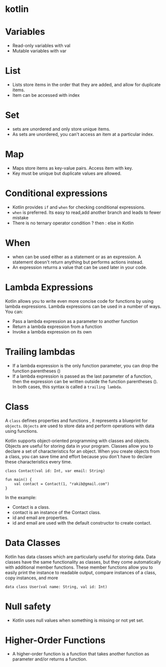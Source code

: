 # kotlin

# Variables

- Read-only variables with val
- Mutable variables with var

# List

- Lists store items in the order that they are added, and allow for duplicate items.
- Item can be accessed with index

# Set

- sets are unordered and only store unique items.
- As sets are unordered, you can't access an item at a particular index.

# Map

- Maps store items as key-value pairs. Access item with key.
- Key must be unique but duplicate values are allowed.

# Conditional expressions

- Kotlin provides `if` and `when` for checking conditional expressions.
- `when` is preferred. Its easy to read,add another branch and leads to fewer mistake
- There is no ternary operator condition ? then : else in Kotlin

# When

- when can be used either as a statement or as an expression. A statement doesn't return anything but performs actions
  instead.
- An expression returns a value that can be used later in your code.

# Lambda Expressions

Kotlin allows you to write even more concise code for functions by using lambda expressions.
Lambda expressions can be used in a number of ways. You can:

- Pass a lambda expression as a parameter to another function
- Return a lambda expression from a function
- Invoke a lambda expression on its own

# Trailing lambdas

- If a lambda expression is the only function parameter, you can drop the function parentheses ()
- If a lambda expression is passed as the last parameter of a function, then the expression can be written outside the
  function parentheses ().
  In both cases, this syntax is called a `trailing lambda`.

# Class

A `class` defines properties and functions , it represents a blueprint for `objects`.
`Objects` are used to store data and perform operations with data using functions.

Kotlin supports object-oriented programming with classes and objects. Objects are useful for storing data in your
program. Classes allow you to declare a set of characteristics for an object. When you create objects from a class, you
can save time and effort because you don't have to declare these characteristics every time.

```
class Contact(val id: Int, var email: String)

fun main() {
    val contact = Contact(1, "rakib@gmail.com")
}

```

In the example:

- Contact is a class.
- contact is an instance of the Contact class.
- id and email are properties.
- id and email are used with the default constructor to create contact.

# Data Classes

Kotlin has data classes which are particularly useful for storing data.
Data classes have the same functionality as classes, but they come automatically with additional member functions. These
member functions allow you to easily print the instance to readable output, compare instances of a class, copy
instances, and more

```
data class User(val name: String, val id: Int)
```

# Null safety

- Kotlin uses null values when something is missing or not yet set.

# Higher-Order Functions

- A higher-order function is a function that takes another function as parameter and/or returns a function.